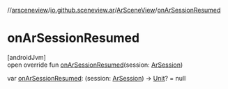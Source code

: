 //[arsceneview](../../../index.md)/[io.github.sceneview.ar](../index.md)/[ArSceneView](index.md)/[onArSessionResumed](on-ar-session-resumed.md)

# onArSessionResumed

[androidJvm]\
open override fun [onArSessionResumed](on-ar-session-resumed.md)(session: [ArSession](../../io.github.sceneview.ar.arcore/-ar-session/index.md))

var [onArSessionResumed](on-ar-session-resumed.md): (session: [ArSession](../../io.github.sceneview.ar.arcore/-ar-session/index.md)) -&gt; [Unit](https://kotlinlang.org/api/latest/jvm/stdlib/kotlin/-unit/index.html)? = null
